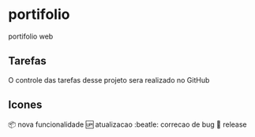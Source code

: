 # portifolio
portifolio web

## Tarefas

O controle das tarefas desse projeto sera realizado no GitHub


## Icones

:package: nova funcionalidade
:up: atualizacao 
:beatle: correcao de bug
:checkered_flag: release